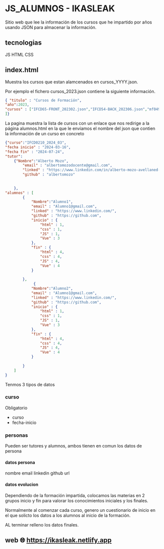 # JS_ALUMNOS - IKASLEAK

Sitio web que lee la información de los cursos que he impartido por años usando JSON para almacenar la información. 

## tecnologias
JS
HTML
CSS

## index.html

Muestra los cursos que estan alamcenados en cursos_YYYY.json. 

Por ejemplo el fichero cursos_2023.json  contiene la siguiente información.

```json 
{ "titulo" : "Cursos de Formación",
"año":2023,
"cursos" : ["IFCD65-FRONT_202302.json","IFCD54-BACK_202306.json","mf0493_202310.json", "IFCD0110_202312.json" 
]} 
``` 

La pagina muestra la lista de cursos con un enlace que nos redirige  a la página alumnos.html en la que le enviamos el nombre del json que contien la información de un curso en concreto


```json
{"curso":"IFCD0210_2024_03",
"fecha inicio" : "2024-03-16",
"fecha fin" : "2024-07-24",
"tutor":
    {"Nombre":"Alberto Mozo",
        "email" : "albertomozodocente@gmail.com",
        "linked" : "https://www.linkedin.com/in/alberto-mozo-avellaned-80615713/",
        "github" : "albertomozo"
       
    
    },
"alumnos" : [
        {
            "Nombre":"Alumno1",
            "email" : "Alumno1@gmail.com",
            "linked" : "https://www.linkedin.com/",
            "github" : "https://github.com",
            "inicio" : {    
                "html" : 1,
                "css" : 1,
                "JS" : 1,
                "Vue" : 3
            },
            "fin" : {     
                "html" : 4,
                "css" : 4,
                "JS" : 4,
                "Vue" : 4 
            }
        
        },
             {
            "Nombre":"Alumno2",
            "email" : "Alumno1@gmail.com",
            "linked" : "https://www.linkedin.com/",
            "github" : "https://github.com",
            "inicio" : {    
                "html" : 1,
                "css" : 1,
                "JS" : 1,
                "Vue" : 3
            },
            "fin" : {     
                "html" : 4,
                "css" : 4,
                "JS" : 4,
                "Vue" : 4 
            }
        
        }
    ]
}
 ```

 Tenmos 3 tipos de datos 

 ### curso 
 Obligatorio 
 - curso
 - fecha-inicio

### personas
Pueden ser tutores y alumnos, ambos tienen en comun los datos de persona

#### datos persona
nombre
email
linkedin
github
url
#### datos evolucion
Dependiendo de la formación impartida, colocamos las materias en  2 grupos inicio y fin para valorar los conocimientos iniciales y los finales.

Normalmente al comenzar cada curso, genero un cuestionario de inicio en el que solicto los datos a los alumnos al inicio de la formación.

AL terminar relleno los datos finales. 


 ## web 🌐   https://ikasleak.netlify.app



 